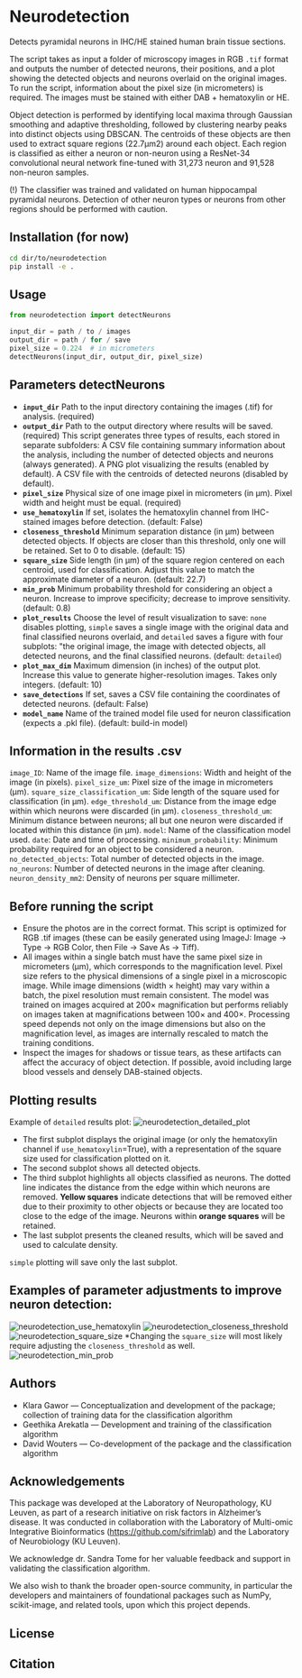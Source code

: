 # Neurodetection
Detects pyramidal neurons in IHC/HE stained human brain tissue sections.

The script takes as input a folder of microscopy images in RGB `.tif` format and outputs the number of detected neurons, their positions, and a plot showing the detected objects and neurons overlaid on the original images. To run the script, information about the pixel size (in micrometers) is required. The images must be stained with either DAB + hematoxylin or HE.

Object detection is performed by identifying local maxima through Gaussian smoothing and adaptive thresholding, followed by clustering nearby peaks into distinct objects using DBSCAN. The centroids of these objects are then used to extract square regions (22.7μm2) around each object. Each region is classified as either a neuron or non-neuron using a ResNet-34 convolutional neural network fine-tuned with 31,273 neuron and 91,528 non-neuron samples. 

(!) The classifier was trained and validated on human hippocampal pyramidal neurons. Detection of other neuron types or neurons from other regions should be performed with caution.

## Installation (for now)
```bash
cd dir/to/neurodetection
pip install -e .
```

## Usage

```python
from neurodetection import detectNeurons

input_dir = path / to / images
output_dir = path / for / save
pixel_size = 0.224  # in micrometers
detectNeurons(input_dir, output_dir, pixel_size)
```

## Parameters detectNeurons
* **`input_dir`** Path to the input directory containing the images (.tif) for analysis. (required)
* **`output_dir`** Path to the output directory where results will be saved. (required)
This script generates three types of results, each stored in separate subfolders: A CSV file containing summary information about the analysis, including the number of detected objects and neurons (always generated). A PNG plot visualizing the results (enabled by default). A CSV file with the centroids of detected neurons (disabled by default).
* **`pixel_size`** Physical size of one image pixel in micrometers (in μm). Pixel width and height must be equal. (required)
* **`use_hematoxylin`** If set, isolates the hematoxylin channel from IHC-stained images before detection. (default: False)
* **`closeness_threshold`** Minimum separation distance (in μm) between detected objects. If objects are closer than this threshold, only one will be retained. Set to 0 to disable. (default: 15)
* **`square_size`** Side length (in μm) of the square region centered on each centroid, used for classification. Adjust this value to match the approximate diameter of a neuron. (default: 22.7)
* **`min_prob`** Minimum probability threshold for considering an object a neuron. Increase to improve specificity; decrease to improve sensitivity. (default: 0.8)
* **`plot_results`**  Choose the level of result visualization to save: `none` disables plotting, `simple` saves a single image with the original data and final classified neurons overlaid, and `detailed` saves a figure with four subplots: "the original image, the image with detected objects, all detected neurons, and the final classified neurons. (default: `detailed`)
* **`plot_max_dim`** Maximum dimension (in inches) of the output plot. Increase this value to generate higher-resolution images. Takes only integers. (default: 10)
* **`save_detections`** If set, saves a CSV file containing the coordinates of detected neurons. (default: False)
* **`model_name`** Name of the trained model file used for neuron classification (expects a .pkl file). (default: build-in model)

## Information in the results .csv
`image_ID`: Name of the image file.
`image_dimensions`: Width and height of the image (in pixels).
`pixel_size_um`: Pixel size of the image in micrometers (µm).
`square_size_classification_um`: Side length of the square used for classification (in µm).
`edge_threshold_um`: Distance from the image edge within which neurons were discarded (in µm).
`closeness_threshold_um`: Minimum distance between neurons; all but one neuron were discarded if located within this distance (in µm).
`model`: Name of the classification model used.
`date`: Date and time of processing.
`minimum_probability`: Minimum probability required for an object to be considered a neuron.
`no_detected_objects`: Total number of detected objects in the image.
`no_neurons`: Number of detected neurons in the image after cleaning.
`neuron_density_mm2`: Density of neurons per square millimeter.

## Before running the script
- Ensure the photos are in the correct format. This script is optimized for RGB .tif images (these can be easily generated using ImageJ: Image → Type → RGB Color, then File → Save As → Tiff).
- All images within a single batch must have the same pixel size in micrometers (µm), which corresponds to the magnification level. Pixel size refers to the physical dimensions of a single pixel in a microscopic image. While image dimensions (width × height) may vary within a batch, the pixel resolution must remain consistent. The model was trained on images acquired at 200× magnification but performs reliably on images taken at magnifications between 100× and 400×. Processing speed depends not only on the image dimensions but also on the magnification level, as images are internally rescaled to match the training conditions.
- Inspect the images for shadows or tissue tears, as these artifacts can affect the accuracy of object detection. If possible, avoid including large blood vessels and densely DAB-stained objects.

## Plotting results
Example of `detailed` results plot:
![neurodetection_detailed_plot](https://github.com/user-attachments/assets/84e368b2-7ebd-4615-89a8-6932c454123b)
- The first subplot displays the original image (or only the hematoxylin channel if `use_hematoxylin`=True), with a representation of the square size used for classification plotted on it.
- The second subplot shows all detected objects.
- The third subplot highlights all objects classified as neurons. The dotted line indicates the distance from the edge within which neurons are removed. **Yellow squares** indicate detections that will be removed either due to their proximity to other objects or because they are located too close to the edge of the image. Neurons within **orange squares** will be retained. 
- The last subplot presents the cleaned results, which will be saved and used to calculate density.

`simple` plotting will save only the last subplot. 

## Examples of parameter adjustments to improve neuron detection:
![neurodetection_use_hematoxylin](https://github.com/user-attachments/assets/ffc6bec2-52f8-4b95-a5d5-3d185324fa28)
![neurodetection_closeness_threshold](https://github.com/user-attachments/assets/0d0f97d2-b488-4223-b911-49d695fd8f53)
![neurodetection_square_size](https://github.com/user-attachments/assets/a105040a-b196-4739-8a1d-5f13d3cf725b)
*Changing the `square_size` will most likely require adjusting the `closeness_threshold` as well.
![neurodetection_min_prob](https://github.com/user-attachments/assets/6a2f1a1e-e823-4254-96d0-a906d39e0cc9)

## Authors
- Klara Gawor — Conceptualization and development of the package; collection of training data for the classification algorithm  
- Geethika Arekatla — Development and training of the classification algorithm  
- David Wouters — Co-development of the package and the classification algorithm

## Acknowledgements
This package was developed at the Laboratory of Neuropathology, KU Leuven, as part of a research initiative on risk factors in Alzheimer’s disease. 
It was conducted in collaboration with the Laboratory of Multi-omic Integrative Bioinformatics (https://github.com/sifrimlab) and the Laboratory of Neurobiology (KU Leuven).

We acknowledge dr. Sandra Tome for her valuable feedback and support in validating the classification algorithm.

We also wish to thank the broader open-source community, in particular the developers and maintainers of foundational packages such as NumPy, scikit-image, and related tools, upon which this project depends.

## License

## Citation
